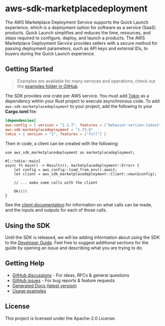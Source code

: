 # aws-sdk-marketplacedeployment

The AWS Marketplace Deployment Service supports the Quick Launch experience, which is a deployment option for software as a service (SaaS) products. Quick Launch simplifies and reduces the time, resources, and steps required to configure, deploy, and launch a products. The AWS Marketplace Deployment Service provides sellers with a secure method for passing deployment parameters, such as API keys and external IDs, to buyers during the Quick Launch experience.

## Getting Started

> Examples are available for many services and operations, check out the
> [examples folder in GitHub](https://github.com/awslabs/aws-sdk-rust/tree/main/examples).

The SDK provides one crate per AWS service. You must add [Tokio](https://crates.io/crates/tokio)
as a dependency within your Rust project to execute asynchronous code. To add `aws-sdk-marketplacedeployment` to
your project, add the following to your **Cargo.toml** file:

```toml
[dependencies]
aws-config = { version = "1.1.7", features = ["behavior-version-latest"] }
aws-sdk-marketplacedeployment = "1.73.0"
tokio = { version = "1", features = ["full"] }
```

Then in code, a client can be created with the following:

```rust,no_run
use aws_sdk_marketplacedeployment as marketplacedeployment;

#[::tokio::main]
async fn main() -> Result<(), marketplacedeployment::Error> {
    let config = aws_config::load_from_env().await;
    let client = aws_sdk_marketplacedeployment::Client::new(&config);

    // ... make some calls with the client

    Ok(())
}
```

See the [client documentation](https://docs.rs/aws-sdk-marketplacedeployment/latest/aws_sdk_marketplacedeployment/client/struct.Client.html)
for information on what calls can be made, and the inputs and outputs for each of those calls.

## Using the SDK

Until the SDK is released, we will be adding information about using the SDK to the
[Developer Guide](https://docs.aws.amazon.com/sdk-for-rust/latest/dg/welcome.html). Feel free to suggest
additional sections for the guide by opening an issue and describing what you are trying to do.

## Getting Help

* [GitHub discussions](https://github.com/awslabs/aws-sdk-rust/discussions) - For ideas, RFCs & general questions
* [GitHub issues](https://github.com/awslabs/aws-sdk-rust/issues/new/choose) - For bug reports & feature requests
* [Generated Docs (latest version)](https://awslabs.github.io/aws-sdk-rust/)
* [Usage examples](https://github.com/awslabs/aws-sdk-rust/tree/main/examples)

## License

This project is licensed under the Apache-2.0 License.

